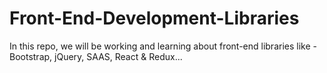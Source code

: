 # Front-End-Development-Libraries
In this repo, we will be working and learning about front-end libraries like - Bootstrap, jQuery, SAAS, React & Redux...